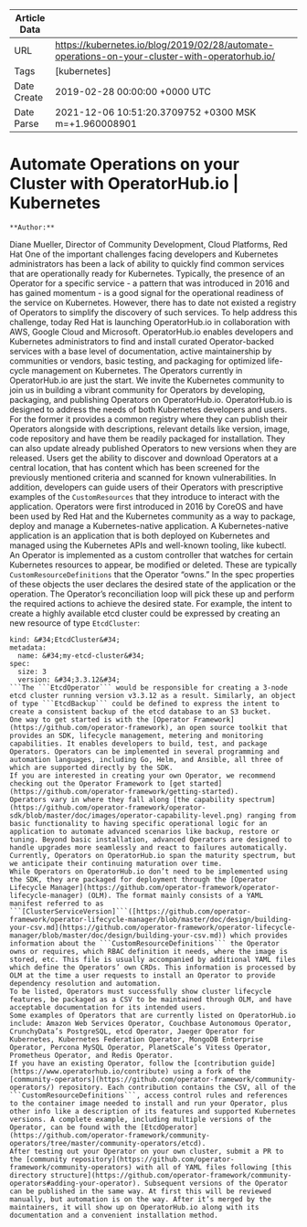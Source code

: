 |             Article Data             ||
| ----------------- | ----------------- |
| URL               | https://kubernetes.io/blog/2019/02/28/automate-operations-on-your-cluster-with-operatorhub.io/        |
| Tags              | [kubernetes]       |
| Date Create       | 2019-02-28 00:00:00 &#43;0000 UTC |
| Date Parse        | 2021-12-06 10:51:20.3709752 &#43;0300 MSK m=&#43;1.960008901  |

# Automate Operations on your Cluster with OperatorHub.io | Kubernetes

	
	
	
	
	**Author:**
Diane Mueller, Director of Community Development, Cloud Platforms, Red Hat
One of the important challenges facing developers and Kubernetes administrators has been a lack of ability to quickly find common services that are operationally ready for Kubernetes. Typically, the presence of an Operator for a specific service - a pattern that was introduced in 2016 and has gained momentum - is a good signal for the operational readiness of the service on Kubernetes. However, there has to date not existed a registry of Operators to simplify the discovery of such services.
To help address this challenge, today Red Hat is launching OperatorHub.io in collaboration with AWS, Google Cloud and Microsoft. OperatorHub.io enables developers and Kubernetes administrators to find and install curated Operator-backed services with a base level of documentation, active maintainership by communities or vendors, basic testing, and packaging for optimized life-cycle management on Kubernetes.
The Operators currently in OperatorHub.io are just the start. We invite the Kubernetes community to join us in building a vibrant community for Operators by developing, packaging, and publishing Operators on OperatorHub.io.
OperatorHub.io is designed to address the needs of both Kubernetes developers and users. For the former it provides a common registry where they can publish their Operators alongside with descriptions, relevant details like version, image, code repository and have them be readily packaged for installation. They can also update already published Operators to new versions when they are released.
Users get the ability to discover and download Operators at a central location, that has content which has been screened for the previously mentioned criteria and scanned for known vulnerabilities. In addition, developers can guide users of their Operators with prescriptive examples of the ```CustomResources``` that they introduce to interact with the application.
Operators were first introduced in 2016 by CoreOS and have been used by Red Hat and the Kubernetes community as a way to package, deploy and manage a Kubernetes-native application. A Kubernetes-native application is an application that is both deployed on Kubernetes and managed using the Kubernetes APIs and well-known tooling, like kubectl.
An Operator is implemented as a custom controller that watches for certain Kubernetes resources to appear, be modified or deleted. These are typically ```CustomResourceDefinitions``` that the Operator “owns.” In the spec properties of these objects the user declares the desired state of the application or the operation. The Operator’s reconciliation loop will pick these up and perform the required actions to achieve the desired state. For example, the intent to create a highly available etcd cluster could be expressed by creating an new resource of type ```EtcdCluster```:
```apiVersion: &#34;etcd.database.coreos.com/v1beta2&#34;
kind: &#34;EtcdCluster&#34;
metadata:
  name: &#34;my-etcd-cluster&#34;
spec:
  size: 3
  version: &#34;3.3.12&#34;
```The ```EtcdOperator``` would be responsible for creating a 3-node etcd cluster running version v3.3.12 as a result. Similarly, an object of type ```EtcdBackup``` could be defined to express the intent to create a consistent backup of the etcd database to an S3 bucket.
One way to get started is with the [Operator Framework](https://github.com/operator-framework), an open source toolkit that provides an SDK, lifecycle management, metering and monitoring capabilities. It enables developers to build, test, and package Operators. Operators can be implemented in several programming and automation languages, including Go, Helm, and Ansible, all three of which are supported directly by the SDK.
If you are interested in creating your own Operator, we recommend checking out the Operator Framework to [get started](https://github.com/operator-framework/getting-started).
Operators vary in where they fall along [the capability spectrum](https://github.com/operator-framework/operator-sdk/blob/master/doc/images/operator-capability-level.png) ranging from basic functionality to having specific operational logic for an application to automate advanced scenarios like backup, restore or tuning. Beyond basic installation, advanced Operators are designed to handle upgrades more seamlessly and react to failures automatically. Currently, Operators on OperatorHub.io span the maturity spectrum, but we anticipate their continuing maturation over time.
While Operators on OperatorHub.io don’t need to be implemented using the SDK, they are packaged for deployment through the [Operator Lifecycle Manager](https://github.com/operator-framework/operator-lifecycle-manager) (OLM). The format mainly consists of a YAML manifest referred to as ```[ClusterServiceVersion]```([https://github.com/operator-framework/operator-lifecycle-manager/blob/master/doc/design/building-your-csv.md](https://github.com/operator-framework/operator-lifecycle-manager/blob/master/doc/design/building-your-csv.md)) which provides information about the ```CustomResourceDefinitions``` the Operator owns or requires, which RBAC definition it needs, where the image is stored, etc. This file is usually accompanied by additional YAML files which define the Operators’ own CRDs. This information is processed by OLM at the time a user requests to install an Operator to provide dependency resolution and automation.
To be listed, Operators must successfully show cluster lifecycle features, be packaged as a CSV to be maintained through OLM, and have acceptable documentation for its intended users.
Some examples of Operators that are currently listed on OperatorHub.io include: Amazon Web Services Operator, Couchbase Autonomous Operator, CrunchyData’s PostgreSQL, etcd Operator, Jaeger Operator for Kubernetes, Kubernetes Federation Operator, MongoDB Enterprise Operator, Percona MySQL Operator, PlanetScale’s Vitess Operator, Prometheus Operator, and Redis Operator.
If you have an existing Operator, follow the [contribution guide](https://www.operatorhub.io/contribute) using a fork of the [community-operators](https://github.com/operator-framework/community-operators/) repository. Each contribution contains the CSV, all of the ```CustomResourceDefinitions```, access control rules and references to the container image needed to install and run your Operator, plus other info like a description of its features and supported Kubernetes versions. A complete example, including multiple versions of the Operator, can be found with the [EtcdOperator](https://github.com/operator-framework/community-operators/tree/master/community-operators/etcd).
After testing out your Operator on your own cluster, submit a PR to the [community repository](https://github.com/operator-framework/community-operators) with all of YAML files following [this directory structure](https://github.com/operator-framework/community-operators#adding-your-operator). Subsequent versions of the Operator can be published in the same way. At first this will be reviewed manually, but automation is on the way. After it’s merged by the maintainers, it will show up on OperatorHub.io along with its documentation and a convenient installation method.


	

	


